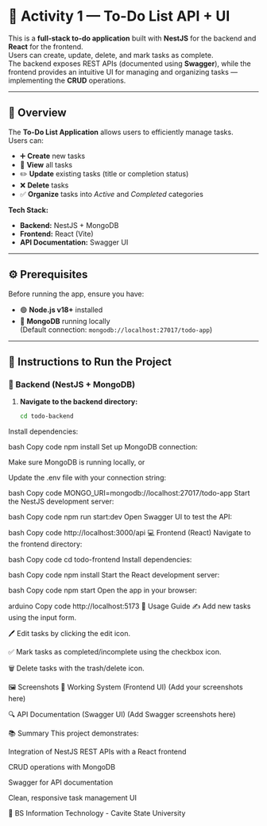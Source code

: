 # 📝 Activity 1 — To-Do List API + UI

This is a **full-stack to-do application** built with **NestJS** for the backend and **React** for the frontend.  
Users can create, update, delete, and mark tasks as complete.  
The backend exposes REST APIs (documented using **Swagger**), while the frontend provides an intuitive UI for managing and organizing tasks — implementing the **CRUD** operations.

---

## 🧭 Overview

The **To-Do List Application** allows users to efficiently manage tasks.  
Users can:
- ➕ **Create** new tasks  
- 👀 **View** all tasks  
- ✏️ **Update** existing tasks (title or completion status)  
- ❌ **Delete** tasks  
- ✅ **Organize** tasks into *Active* and *Completed* categories  

**Tech Stack:**
- **Backend:** NestJS + MongoDB  
- **Frontend:** React (Vite)  
- **API Documentation:** Swagger UI  

---

## ⚙️ Prerequisites

Before running the app, ensure you have:
- 🟢 **Node.js v18+** installed  
- 🍃 **MongoDB** running locally  
  (Default connection: `mongodb://localhost:27017/todo-app`)

---

## 🚀 Instructions to Run the Project

### 🧩 Backend (NestJS + MongoDB)

1. **Navigate to the backend directory:**
   ```bash
   cd todo-backend
Install dependencies:

bash
Copy code
npm install
Set up MongoDB connection:

Make sure MongoDB is running locally, or

Update the .env file with your connection string:

bash
Copy code
MONGO_URI=mongodb://localhost:27017/todo-app
Start the NestJS development server:

bash
Copy code
npm run start:dev
Open Swagger UI to test the API:

bash
Copy code
http://localhost:3000/api
💻 Frontend (React)
Navigate to the frontend directory:

bash
Copy code
cd todo-frontend
Install dependencies:

bash
Copy code
npm install
Start the React development server:

bash
Copy code
npm start
Open the app in your browser:

arduino
Copy code
http://localhost:5173
🧠 Usage Guide
✍️ Add new tasks using the input form.

🖊️ Edit tasks by clicking the edit icon.

✅ Mark tasks as completed/incomplete using the checkbox icon.

🗑️ Delete tasks with the trash/delete icon.

🖼️ Screenshots
📱 Working System (Frontend UI)
(Add your screenshots here)

🔍 API Documentation (Swagger UI)
(Add Swagger screenshots here)

📚 Summary
This project demonstrates:

Integration of NestJS REST APIs with a React frontend

CRUD operations with MongoDB

Swagger for API documentation

Clean, responsive task management UI

🏫 BS Information Technology - Cavite State University
